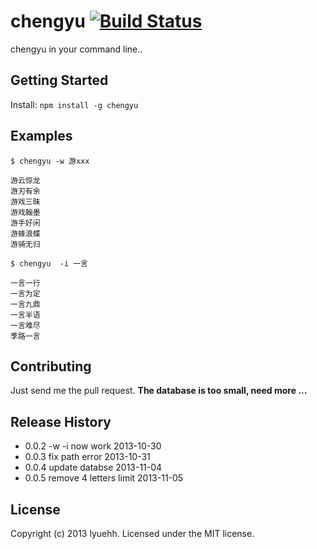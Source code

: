 # chengyu [![Build Status](https://secure.travis-ci.org/lyuehh/chengyu.png?branch=master)](http://travis-ci.org/lyuehh/chengyu)

chengyu in your command line..

## Getting Started
Install: `npm install -g chengyu`

## Examples

```
$ chengyu -w 游xxx
```

```
游云惊龙
游刃有余
游戏三昧
游戏翰墨
游手好闲
游蜂浪蝶
游骑无归
```

```
$ chengyu  -i 一言
```

```
一言一行
一言为定
一言九鼎
一言半语
一言难尽
季路一言
```

## Contributing
Just send me the pull request.
**The database is too small, need more ...**

## Release History

* 0.0.2 -w -i now work 2013-10-30
* 0.0.3 fix path error 2013-10-31
* 0.0.4 update databse 2013-11-04
* 0.0.5 remove 4 letters limit 2013-11-05

## License
Copyright (c) 2013 lyuehh. Licensed under the MIT license.
